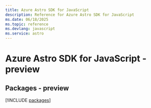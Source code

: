 ```yaml
---
title: Azure Astro SDK for JavaScript
description: Reference for Azure Astro SDK for JavaScript
ms.date: 06/18/2025
ms.topic: reference
ms.devlang: javascript
ms.service: astro
---
```

# Azure Astro SDK for JavaScript - preview
## Packages - preview
[!INCLUDE [packages](astro-index.md)]